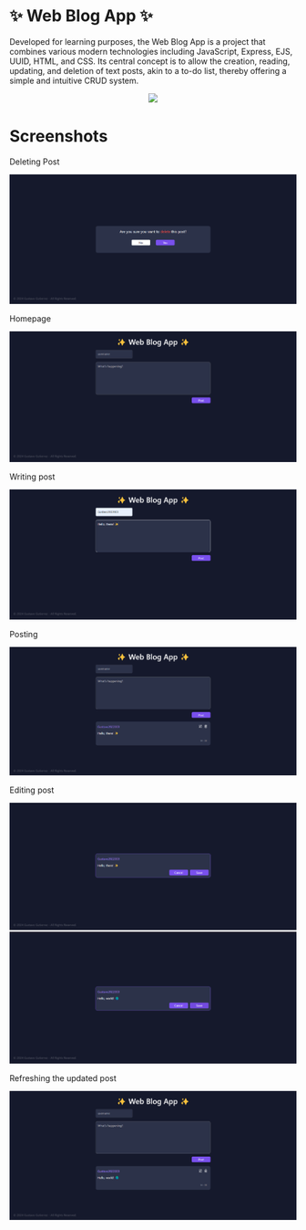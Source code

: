 # ✨ Web Blog App ✨
Developed for learning purposes, the Web Blog App is a project that combines various modern technologies including JavaScript, Express, EJS, UUID, HTML, and CSS. Its central concept is to allow the creation, reading, updating, and deletion of text posts, akin to a to-do list, thereby offering a simple and intuitive CRUD system.

<p align="center">
  <a href="https://skillicons.dev">
    <img src="https://skillicons.dev/icons?i=javascript,nodejs,express,html,css" />
  </a>
</p>

# Screenshots
Deleting Post

![](https://raw.githubusercontent.com/Gustavo2022003/Web-Blog-App/branch1/public/IMGS/1.png)

Homepage

![](https://github.com/Gustavo2022003/Web-Blog-App/blob/branch1/public/IMGS/2.png?raw=true)

Writing post

![](https://github.com/Gustavo2022003/Web-Blog-App/blob/branch1/public/IMGS/3.png?raw=true)

Posting

![](https://github.com/Gustavo2022003/Web-Blog-App/blob/branch1/public/IMGS/4.png?raw=true)

Editing post

![](https://github.com/Gustavo2022003/Web-Blog-App/blob/branch1/public/IMGS/5.png?raw=true)
![](https://github.com/Gustavo2022003/Web-Blog-App/blob/branch1/public/IMGS/6.png?raw=true)

Refreshing the updated post

![](https://github.com/Gustavo2022003/Web-Blog-App/blob/branch1/public/IMGS/7.png?raw=true)
